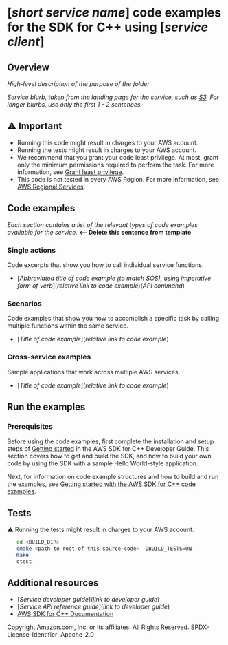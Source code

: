 # [*short service name*] code examples for the SDK for C++ using [*service client*]
## Overview
*High-level description of the purpose of the folder*

*Service blurb, taken from the landing page for the service, such as [S3](https://docs.aws.amazon.com/s3/?id=docs_gateway). For longer blurbs, use only the first 1 - 2 sentences.*
## ⚠️ Important
* Running this code might result in charges to your AWS account. 
* Running the tests might result in charges to your AWS account.
* We recommend that you grant your code least privilege. At most, grant only the minimum permissions required to perform the task. For more information, see [Grant least privilege](https://docs.aws.amazon.com/IAM/latest/UserGuide/best-practices.html#grant-least-privilege). 
* This code is not tested in every AWS Region. For more information, see [AWS Regional Services](https://aws.amazon.com/about-aws/global-infrastructure/regional-product-services).
## Code examples
*Each section contains a list of the relevant types of code examples available for the service.* **<-- Delete this sentence from template**

### Single actions
Code excerpts that show you how to call individual service functions.
* [*Abbreviated title of code example (to match SOS), using imperative form of verb*](*relative link to code example*)(*API command*)
### Scenarios
Code examples that show you how to accomplish a specific task by calling multiple functions within the same service.
* [*Title of code example*](*relative link to code example*)
### Cross-service examples
Sample applications that work across multiple AWS services.
* [*Title of code example*](*relative link to code example*)
## Run the examples

### Prerequisites
Before using the code examples, first complete the installation and setup steps
of [Getting started](https://docs.aws.amazon.com/sdk-for-cpp/v1/developer-guide/getting-started.html) in the AWS SDK for
C++ Developer Guide.
This section covers how to get and build the SDK, and how to build your own code by using the SDK with a
sample Hello World-style application.

Next, for information on code example structures and how to build and run the examples, see [Getting started with the AWS SDK for C++ code examples](https://docs.aws.amazon.com/sdk-for-cpp/v1/developer-guide/getting-started-code-examples.html).

## Tests
⚠️ Running the tests might result in charges to your AWS account.

```sh
   cd <BUILD_DIR>
   cmake <path-to-root-of-this-source-code> -DBUILD_TESTS=ON
   make
   ctest 
```   

## Additional resources
* [*Service developer guide*](*link to developer guide*)
* [*Service API reference guide*](*link to developer guide*)
* [AWS SDK for C++ Documentation](https://docs.aws.amazon.com/sdk-for-cpp/index.html)


Copyright Amazon.com, Inc. or its affiliates. All Rights Reserved. SPDX-License-Identifier: Apache-2.0
